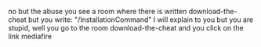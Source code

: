 no but the abuse you see a room where there is written download-the-cheat but you write: "/InstallationCommand" I will explain to you but you are stupid, well you go to the room download-the-cheat and you click on the link mediafire
